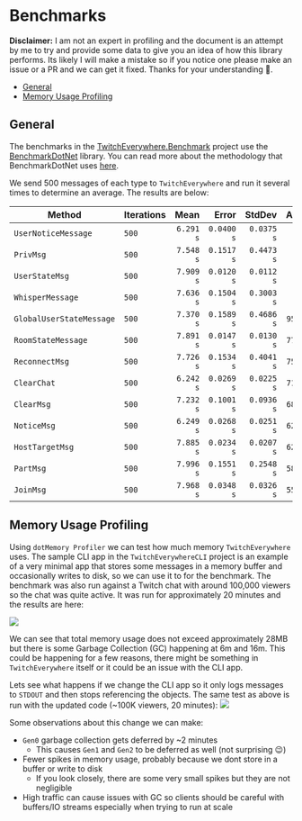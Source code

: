 # Benchmarks
**Disclaimer:** I am not an expert in profiling and the document is an attempt by me to try and provide some data to give you an idea of how this library performs.
Its likely I will make a mistake so if you notice one please make an issue or a PR and we can get it fixed. Thanks for your understanding 🙂.

<!-- TOC -->
* [General](#general)
* [Memory Usage Profiling](#memory-usage-profiling)
<!-- TOC -->

## General
The benchmarks in the [TwitchEverywhere.Benchmark](https://github.com/pureooze/TwitchEverywhere/tree/main/TwitchEverywhere.Benchmark) project use the [BenchmarkDotNet](https://github.com/dotnet/BenchmarkDotNet/tree/master) library. You can read more about the methodology that BenchmarkDotNet uses [here](https://github.com/dotnet/BenchmarkDotNet/tree/master#features).

We send 500 messages of each type to `TwitchEverywhere` and run it several times to determine an average. The results are below:

| Method                   | Iterations |      Mean |      Error |     StdDev |    Allocated |
|--------------------------|------------|----------:|-----------:|-----------:|-------------:|
| `UserNoticeMessage`      | `500`      | `6.291 s` | `0.0400 s` | `0.0375 s` | `1740.00 KB` |
| `PrivMsg`                | `500`      | `7.548 s` | `0.1517 s` | `0.4473 s` | `1693.96 KB` |
| `UserStateMsg`           | `500`      | `7.909 s` | `0.0120 s` | `0.0112 s` | `1160.00 KB` |
| `WhisperMessage`         | `500`      | `7.636 s` | `0.1504 s` | `0.3003 s` | `1080.00 KB` |
| `GlobalUserStateMessage` | `500`      | `7.370 s` | `0.1589 s` | `0.4686 s` |  `951.70 KB` |
| `RoomStateMessage`       | `500`      | `7.891 s` | `0.0147 s` | `0.0130 s` |  `774.07 KB` |
| `ReconnectMsg`           | `500`      | `7.726 s` | `0.1534 s` | `0.4041 s` |  `754.67 KB` |
| `ClearChat`              | `500`      | `6.242 s` | `0.0269 s` | `0.0225 s` |  `718.94 KB` |
| `ClearMsg`               | `500`      | `7.232 s` | `0.1001 s` | `0.0936 s` |  `687.69 KB` |
| `NoticeMsg`              | `500`      | `6.249 s` | `0.0268 s` | `0.0251 s` |  `628.95 KB` |
| `HostTargetMsg`          | `500`      | `7.885 s` | `0.0234 s` | `0.0207 s` |  `624.19 KB` |
| `PartMsg`                | `500`      | `7.996 s` | `0.1551 s` | `0.2548 s` |  `585.02 KB` |
| `JoinMsg`                | `500`      | `7.968 s` | `0.0348 s` | `0.0326 s` |  `557.64 KB` |

## Memory Usage Profiling
Using `dotMemory Profiler` we can test how much memory `TwitchEverywhere` uses. 
The sample CLI app in the `TwitchEverywhereCLI` project is an example of a very minimal app that stores some messages in a memory buffer and occasionally writes to disk, so we can use it to for the benchmark.
The benchmark was also run against a Twitch chat with around 100,000 viewers so the chat was quite active. It was run for approximately 20 minutes and the results are here:

![](C:\Users\uzi\RiderProjects\TwitchEverywhere\TwitchEverywhere.Benchmark\images\MemoryUsage.PNG)

We can see that total memory usage does not exceed approximately 28MB but there is some Garbage Collection (GC) happening at 6m and 16m.
This could be happening for a few reasons, there might be something in `TwitchEverywhere` itself or it could be an issue with the CLI app.

Lets see what happens if we change the CLI app so it only logs messages to `STDOUT` and then stops referencing the objects.
The same test as above is run with the updated code (~100K viewers, 20 minutes):
![](C:\Users\uzi\RiderProjects\TwitchEverywhere\TwitchEverywhere.Benchmark\images\MemoryUsage-Optimize.PNG)

Some observations about this change we can make:
* `Gen0` garbage collection gets deferred by ~2 minutes
  * This causes `Gen1` and `Gen2` to be deferred as well (not surprising 😉)
* Fewer spikes in memory usage, probably because we dont store in a buffer or write to disk
  * If you look closely, there are some very small spikes but they are not negligible
* High traffic can cause issues with GC so clients should be careful with buffers/IO streams especially when trying to run at scale